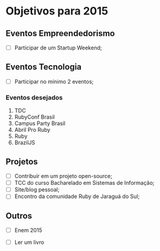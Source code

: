 # Objetivos para 2015

## Eventos Empreendedorismo

- [ ] Participar de um Startup Weekend;

## Eventos Tecnologia

- [ ] Participar no mínimo 2 eventos;

### Eventos desejados

1. TDC
2. RubyConf Brasil
3. Campus Party Brasil
4. Abril Pro Ruby
5. Ruby
6. BrazilJS

## Projetos

- [ ] Contribuir em um projeto open-source;
- [ ] TCC do curso Bacharelado em Sistemas de Informação;
- [ ] Site/blog pessoal;
- [ ] Encontro da comunidade Ruby de Jaraguá do Sul;

## Outros

- [ ] Enem 2015
- [ ] Ler um livro
 

